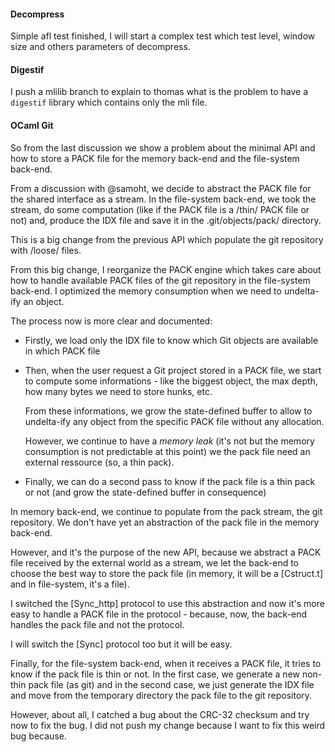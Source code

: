 #### Decompress

Simple afl test finished, I will start a complex test which test
level, window size and others parameters of decompress.

#### Digestif

I push a mlilib branch to explain to thomas what is the problem to
have a `digestif` library which contains only the mli file.

#### OCaml Git

So from the last discussion we show a problem about the minimal API
and how to store a PACK file for the memory back-end and the
file-system back-end.

From a discussion with @samoht, we decide to abstract the PACK file
for the shared interface as a stream. In the file-system back-end, we
took the stream, do some computation (like if the PACK file is a
/thin/ PACK file or not) and, produce the IDX file and save it in the
.git/objects/pack/ directory.

This is a big change from the previous API which populate the git
repository with /loose/ files.

From this big change, I reorganize the PACK engine which takes care
about how to handle available PACK files of the git repository in the
file-system back-end. I optimized the memory consumption when we need
to undelta-ify an object.

The process now is more clear and documented:
* Firstly, we load only the IDX file to know which Git objects are
  available in which PACK file
* Then, when the user request a Git project stored in a PACK file, we
  start to compute some informations - like the biggest object, the
  max depth, how many bytes we need to store hunks, etc.

  From these informations, we grow the state-defined buffer to allow
  to undelta-ify any object from the specific PACK file without any
  allocation.

  However, we continue to have a _memory leak_ (it's not but the
  memory consumption is not predictable at this point) we the pack
  file need an external ressource (so, a thin pack).
* Finally, we can do a second pass to know if the pack file is a thin
  pack or not (and grow the state-defined buffer in consequence)

In memory back-end, we continue to populate from the pack stream, the
git repository. We don't have yet an abstraction of the pack file in
the memory back-end.

However, and it's the purpose of the new API, because we abstract a
PACK file received by the external world as a stream, we let the
back-end to choose the best way to store the pack file (in memory, it
will be a [Cstruct.t] and in file-system, it's a file).

I switched the [Sync_http] protocol to use this abstraction and now
it's more easy to handle a PACK file in the protocol - because, now,
the back-end handles the pack file and not the protocol.

I will switch the [Sync] protocol too but it will be easy.

Finally, for the file-system back-end, when it receives a PACK file,
it tries to know if the pack file is thin or not. In the first case,
we generate a new non-thin pack file (as git) and in the second case,
we just generate the IDX file and move from the temporary directory
the pack file to the git repository.

However, about all, I catched a bug about the CRC-32 checksum and try
now to fix the bug. I did not push my change because I want to fix
this weird bug because.
